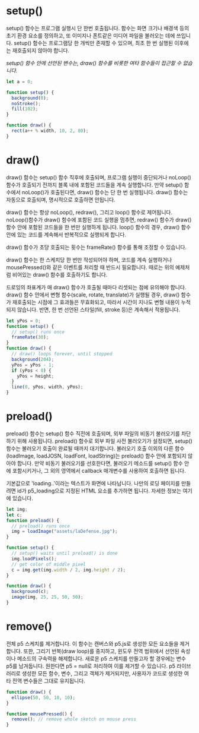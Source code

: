 # setup()

setup() 함수는 프로그램 실행시 단 한번 호출됩니다. 함수는 화면 크기나 배경색 등의 초기 환경 요소를 정의하고, 또 이미지나 폰트같은 미디어 파일을 불러오는 데에 쓰입니다. setup() 함수는 프로그램당 한 개씩만 존재할 수 있으며, 최초 한 번 실행된 이후에는 재호출되지 않아야 합니다.

_setup() 함수 안에 선언된 변수는, draw() 함수를 비롯한 여타 함수들이 접근할 수 없습니다._

```js
let a = 0;

function setup() {
  background(0);
  noStroke();
  fill(102);
}

function draw() {
  rect(a++ % width, 10, 2, 80);
}
```

# draw()

draw() 함수는 setup() 함수 직후에 호출되며, 프로그램 실행이 중단되거나 noLoop() 함수가 호출되기 전까지 블록 내에 포함된 코드들을 계속 실행합니다. 만약 setup() 함수에서 noLoop()가 호출된다면, draw() 함수는 단 한 번 실행됩니다. draw() 함수는 자동으로 호출되며, 명시적으로 호출하면 안됩니다.

draw() 함수는 항상 noLoop(), redraw(), 그리고 loop() 함수로 제어됩니다. noLoop()함수가 draw() 함수에 포함된 코드 실행을 멈추면, redraw() 함수가 draw() 함수 안에 포함된 코드들을 한 번만 실행하게 됩니다. loop() 함수의 경우, draw() 함수 안에 있는 코드를 계속해서 반복적으로 실행되게 합니다.

draw() 함수가 초당 호출되는 횟수는 frameRate() 함수를 통해 조정할 수 있습니다.

draw() 함수는 한 스케치당 한 번만 작성되어야 하며, 코드를 계속 실행하거나 mousePressed()와 같은 이벤트를 처리할 때 반드시 필요합니다. 때로는 위의 예제처럼 비어있는 draw() 함수를 호출하기도 합니다.

드로잉의 좌표계가 매 draw() 함수가 호출될 때마다 리셋되는 점에 유의해야 합니다. draw() 함수 안에서 변형 함수(scale, rotate, translate)가 실행될 경우, draw() 함수가 재호출되는 시점에 그 효과들은 무효화되고, 따라서 시간이 지나도 변형 내용이 누적되지 않습니다. 반면, 한 번 선언된 스타일(fill, stroke 등)은 계속해서 적용됩니다.

```js
let yPos = 0;
function setup() {
  // setup() runs once
  frameRate(30);
}
function draw() {
  // draw() loops forever, until stopped
  background(204);
  yPos = yPos - 1;
  if (yPos < 0) {
    yPos = height;
  }
  line(0, yPos, width, yPos);
}
```

# preload()

preload() 함수는 setup() 함수 직전에 호출되며, 외부 파일의 비동기 불러오기를 차단하기 위해 사용됩니다. preload() 함수로 외부 파일 사전 불러오기가 설정되면, setup() 함수는 불러오기 호출이 완료될 때까지 대기합니다. 불러오기 호출 이외의 다른 함수(loadImage, loadJOSN, loadFont, loadString)는 preload() 함수 안에 포함되지 않아야 합니다. 만약 비동기 불러오기를 선호한다면, 불러오기 메소드를 setup() 함수 안에 포함시키거나, 그 외의 영역에서 callback 매개변수를 사용하여 호출하면 됩니다.

기본값으로 'loading..'이라는 텍스트가 화면에 나타납니다. 나만의 로딩 페이지를 만들려면 id가 p5_loading으로 지정된 HTML 요소를 추가하면 됩니다. 자세한 정보는 여기에 있습니다.

```js
let img;
let c;
function preload() {
  // preload() runs once
  img = loadImage("assets/laDefense.jpg");
}

function setup() {
  // setup() waits until preload() is done
  img.loadPixels();
  // get color of middle pixel
  c = img.get(img.width / 2, img.height / 2);
}

function draw() {
  background(c);
  image(img, 25, 25, 50, 50);
}
```

# remove()

전체 p5 스케치를 제거합니다. 이 함수는 캔버스와 p5.js로 생성한 모든 요소들을 제거합니다. 또한, 그리기 반복(draw loop)를 중지하고, 윈도우 전역 범위에서 선언된 속성이나 메소드의 구속력을 해제합니다. 새로운 p5 스케치를 만들고자 할 경우에는 변수 p5를 남겨둡니다. 원한다면 p5 = null로 처리하여 이를 제거할 수 있습니다. p5 라이브러리로 생성한 모든 함수, 변수, 그리고 객체가 제거되지만, 사용자가 코드로 생성한 여타 전역 변수들은 그대로 유지됩니다.

```js
function draw() {
  ellipse(50, 50, 10, 10);
}

function mousePressed() {
  remove(); // remove whole sketch on mouse press
}
```
